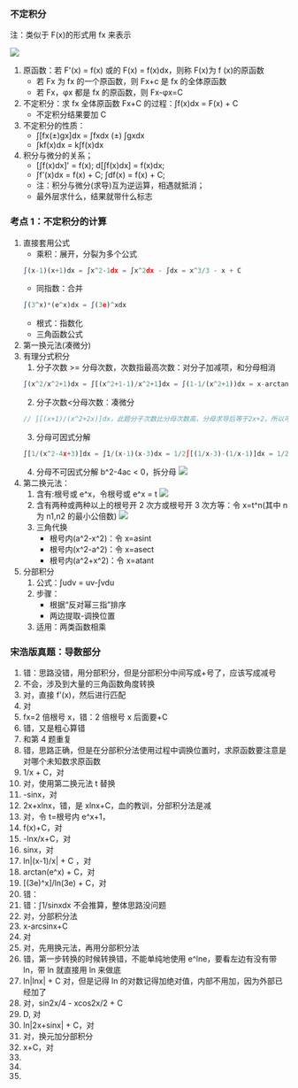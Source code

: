 ### 不定积分

注：类似于 F(x)的形式用 fx 来表示

![](https://blog-1300014307.cos.ap-guangzhou.myqcloud.com/jifengonshi.png)

1. 原函数：若 F'(x) = f(x) 或的 F(x) = f(x)dx，则称 F(x)为 f (x)的原函数
   - 若 Fx 为 fx 的一个原函数，则 Fx+c 是 fx 的全体原函数
   - 若 Fx，φx 都是 fx 的原函数，则 Fx-φx=C
2. 不定积分：求 fx 全体原函数 Fx+C 的过程：∫f(x)dx = F(x) + C
   - 不定积分结果要加 C
3. 不定积分的性质：
   - ∫[fx(±)gx]dx = ∫fxdx (±) ∫gxdx
   - ∫kf(x)dx = k∫f(x)dx
4. 积分与微分的关系；
   - [∫f(x)dx]' = f(x); d[∫f(x)dx] = f(x)dx;
   - ∫f'(x)dx = f(x) + C; ∫df(x) = f(x) + C;
   - 注：积分与微分(求导)互为逆运算，相遇就抵消；
   - 最外层求什么，结果就带什么标志

### 考点 1：不定积分的计算

1. 直接套用公式
   - 乘积：展开，分裂为多个公式
   ```js
   ∫(x-1)(x+1)dx = ∫x^2-1dx = ∫x^2dx - ∫dx = x^3/3 - x + C
   ```
   - 同指数：合并
   ```js
   ∫(3^x)*(e^x)dx = ∫(3e)^xdx
   ```
   - 根式：指数化
   - 三角函数公式
2. 第一换元法(凑微分)
3. 有理分式积分
   1. 分子次数 >= 分母次数，次数指最高次数：对分子加减项，和分母相消
   ```js
   ∫(x^2/x^2+1)dx = ∫[(x^2+1-1)/x^2+1]dx = ∫(1-1/(x^2+1))dx = x-arctanx+C
   ```
   2. 分子次数<分母次数：凑微分
   ```js
   // ∫[(x+1)/(x^2+2x)]dx，此题分子次数比分母次数高，分母求导后等于2x+2，所以可以分子求不定积分移到d后面，得到d(x^2/2+1)，(x^2/2+1)*2就是分母，所以*2/2，即等于1/2 ∫ 1/(x^2+2x) d(x^2+2x) = 1/2ln|x^2+2x|+C
   ```
   3. 分母可因式分解
   ```js
   ∫[1/(x^2-4x+3)]dx = ∫1/(x-1)(x-3)dx = 1/2∫[(1/x-3)-(1/x-1)]dx = 1/2(ln|x-3| - ln|x-1|) + C
   ```
   4. 分母不可因式分解 b^2-4ac < 0，拆分母
      ![](https://blog-1300014307.cos.ap-guangzhou.myqcloud.com/jifengongshi_2.png)
4. 第二换元法：
   1. 含有:根号或 e^x，令根号或 e^x = t
      ![](https://blog-1300014307.cos.ap-guangzhou.myqcloud.com/dierhuanyuan.png)
   2. 含有两种或两种以上的根号开 2 次方或根号开 3 次方等：令 x=t^n(其中 n 为 n1,n2 的最小公倍数)
      ![](https://blog-1300014307.cos.ap-guangzhou.myqcloud.com/bdjf2.png)
   3. 三角代换
      - 根号内(a^2-x^2)：令 x=asint
      - 根号内(x^2-a^2)：令 x=asect
      - 根号内(a^2+x^2)：令 x=atant
5. 分部积分
   1. 公式：∫udv = uv-∫vdu
   2. 步骤：
      - 根据“反对幂三指”排序
      - 两边提取-调换位置
   3. 适用：两类函数相乘

### 宋浩版真题：导数部分

1. 错：思路没错，用分部积分，但是分部积分中间写成+号了，应该写成减号
2. 不会，涉及到大量的三角函数角度转换
3. 对，直接 f'(x)，然后进行匹配
4. 对
5. fx=2 倍根号 x，错：2 倍根号 x 后面要+C
6. 错，又是粗心算错
7. 和第 4 题重复
8. 错，思路正确，但是在分部积分法使用过程中调换位置时，求原函数要注意是对哪个未知数求原函数
9. 1/x + C，对
10. 对，使用第二换元法 t 替换
11. -sinx，对
12. 2x+xlnx，错，是 xlnx+C，血的教训，分部积分法是减
13. 对，令 t=根号内 e^x+1，
14. f(x)+C，对
15. -lnx/x+C，对
16. sinx，对
17. ln|(x-1)/x| + C ，对
18. arctan(e^x) + C，对
19. [(3e)^x]/ln(3e) + C，对
20. 错：
21. 错：∫1/sinxdx 不会推算，整体思路没问题
22. 对，分部积分法
23. x-arcsinx+C
24. 对
25. 对，先用换元法，再用分部积分法
26. 错，第一步转换的时候转换错，不能单纯地使用 e^lne，要看左边有没有带 ln，带 ln 就直接用 ln 来做底
27. ln|lnx| + C 对，但是记得 ln 的对数记得加绝对值，内部不用加，因为外部已经加了
28. 对，sin2x/4 - xcos2x/2 + C
29. D, 对
30. ln|2x+sinx| + C，对
31. 对，换元加分部积分
32. x+C，对
33.
34.
35.
